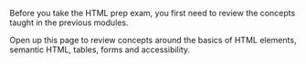Before you take the HTML prep exam, you first need to review the concepts taught in the previous modules.

Open up this page to review concepts around the basics of HTML elements, semantic HTML, tables, forms and accessibility.
